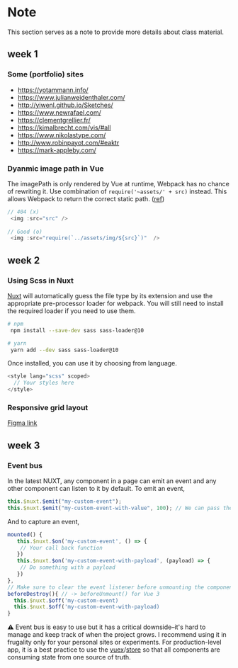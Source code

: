 # Note

This section serves as a note to provide more details about class material.

## week 1

### Some (portfolio) sites

- https://yotammann.info/
- https://www.julianweidenthaler.com/
- http://yiwenl.github.io/Sketches/
- https://www.newrafael.com/
- https://clementgrellier.fr/
- https://kimalbrecht.com/vis/#all
- https://www.nikolastype.com/
- http://www.robinpayot.com/#eaktr
- https://mark-appleby.com/


### Dyanmic image path in Vue

The imagePath is only rendered by Vue at runtime, Webpack has no chance of rewriting it. Use combination of ```require('~assets/' + src)``` instead. This allows Webpack to return the correct static path. ([ref](https://github.com/vuejs-templates/webpack/issues/126#issuecomment-219571070))
```js
// 404 (x)
 <img :src="src" />
 
// Good (o)
 <img :src="require(`../assets/img/${src}`)"  />
```


## week 2

### Using Scss in Nuxt

[Nuxt](https://nuxtjs.org/docs/directory-structure/assets#sass) will automatically guess the file type by its extension and use the appropriate pre-processor loader for webpack. You will still need to install the required loader if you need to use them.

```bash
# npm
 npm install --save-dev sass sass-loader@10

# yarn
 yarn add --dev sass sass-loader@10
```

Once installed, you can use it by choosing from language.

```js
<style lang="scss" scoped>
  // Your styles here
</style>
```

### Responsive grid layout
[Figma link](https://www.figma.com/file/endYBKn0VU9VQkzBQBiU50/Grid-system?node-id=0%3A1)

## week 3

### Event bus

In the latest NUXT, any component in a page can emit an event and any other component can listen to it by default. To emit an event,

```js
this.$nuxt.$emit("my-custom-event");
this.$nuxt.$emit("my-custom-event-with-value", 100); // We can pass the value
```

And to capture an event,

```js
mounted() {
   this.$nuxt.$on('my-custom-event', () => {
    // Your call back function
   })
   this.$nuxt.$on('my-custom-event-with-payload', (payload) => {
    // Do something with a payload
   })
},
// Make sure to clear the event listener before unmounting the component!
beforeDestroy(){ // -> beforeUnmount() for Vue 3
  this.$nuxt.$off('my-custom-event)
  this.$nuxt.$off('my-custom-event-with-payload)
}
```

:warning: Event bus is easy to use but it has a critical downside–it's hard to manage and keep track of when the project grows. I recommend using it in frugality only for your personal sites or experiments. For production-level app, it is a best practice to use the [vuex](https://vuex.vuejs.org/)/[store](https://nuxtjs.org/docs/directory-structure/store/) so that all components are consuming state from one source of truth.
